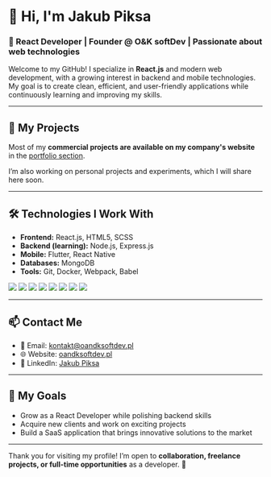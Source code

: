 # 👋 Hi, I'm Jakub Piksa

### 💼 React Developer | Founder @ O&K softDev | Passionate about web technologies

Welcome to my GitHub! I specialize in **React.js** and modern web development, with a growing interest in backend and mobile technologies. My goal is to create clean, efficient, and user-friendly applications while continuously learning and improving my skills.

---

## 🚀 My Projects

Most of my **commercial projects are available on my company's website** in the [portfolio section](https://oandksoftdev.pl#projects).  

I’m also working on personal projects and experiments, which I will share here soon.

---

## 🛠 Technologies I Work With

- **Frontend:** React.js, HTML5, SCSS  
- **Backend (learning):** Node.js, Express.js  
- **Mobile:** Flutter, React Native  
- **Databases:** MongoDB  
- **Tools:** Git, Docker, Webpack, Babel  

<p>
  <img src="https://img.shields.io/badge/React-61DAFB?style=for-the-badge&logo=react&logoColor=white" />
  <img src="https://img.shields.io/badge/HTML5-E34F26?style=for-the-badge&logo=html5&logoColor=white" />
  <img src="https://img.shields.io/badge/SCSS-CC6699?style=for-the-badge&logo=sass&logoColor=white" />
  <img src="https://img.shields.io/badge/Flutter-02569B?style=for-the-badge&logo=flutter&logoColor=white" />
  <img src="https://img.shields.io/badge/React_Native-61DAFB?style=for-the-badge&logo=react&logoColor=white" />
  <img src="https://img.shields.io/badge/JavaScript-F7DF1E?style=for-the-badge&logo=javascript&logoColor=black" />
  <img src="https://img.shields.io/badge/Node.js-339933?style=for-the-badge&logo=node.js&logoColor=white" />
  <img src="https://img.shields.io/badge/MongoDB-47A248?style=for-the-badge&logo=mongodb&logoColor=white" />
</p>

---

## 📫 Contact Me

- 📧 Email: [kontakt@oandksoftdev.pl](mailto:kontakt@oandksoftdev.pl)  
- 🌐 Website: [oandksoftdev.pl](https://oandksoftdev.pl/)  
- 💼 LinkedIn: [Jakub Piksa](https://www.linkedin.com/in/jakub-piksa)  

---

## 🎯 My Goals

- Grow as a React Developer while polishing backend skills  
- Acquire new clients and work on exciting projects  
- Build a SaaS application that brings innovative solutions to the market  

---

Thank you for visiting my profile! I’m open to **collaboration, freelance projects, or full-time opportunities** as a developer. 🚀
